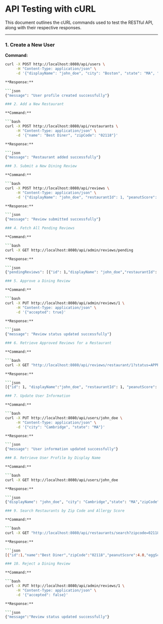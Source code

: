 # API Testing with cURL

This document outlines the cURL commands used to test the RESTful API, along with their respective responses.

---

### 1. Create a New User

**Command:**

```bash
curl -X POST http://localhost:8080/api/users \
     -H "Content-Type: application/json" \
     -d '{"displayName": "john_doe", "city": "Boston", "state": "MA", "zipCode": "02118"}'

**Response:**

```json
{"message": "User profile created successfully"}

### 2. Add a New Restaurant 

**Command:**

```bash
curl -X POST http://localhost:8080/api/restaurants \
     -H "Content-Type: application/json" \
     -d '{"name": "Best Diner", "zipCode": "02118"}'

**Response:**

```json
{"message": "Restaurant added successfully"}

### 3. Submit a New Dining Review

**Command:**

```bash
curl -X POST http://localhost:8080/api/reviews \
     -H "Content-Type: application/json" \
     -d '{"displayName": "john_doe", "restaurantId": 1, "peanutScore": 4, "dairyScore": 5, "eggScore": 3, "commentary": "Great food!"}'

**Response:**

```json
{"message": "Review submitted successfully"}

### 4. Fetch All Pending Reviews

**Command:**

```bash
curl -X GET http://localhost:8080/api/admin/reviews/pending

**Response:**

```json
{"pendingReviews": [{"id": 1,"displayName": "john_doe","restaurantId": 1, "peanutScore": 4,"eggScore": 3,"dairyScore": 5,"commentary": "Great food!", "status":"PENDING"}]}

### 5. Approve a Dining Review

**Command:**

```bash
curl -X PUT http://localhost:8080/api/admin/reviews/1 \
     -H "Content-Type: application/json" \
     -d '{"accepted": true}'

**Response:**

```json
{"message": "Review status updated successfully"}

### 6. Retrieve Approved Reviews for a Restaurant

**Command:**

```bash
curl -X GET "http://localhost:8080/api/reviews/restaurant/1?status=APPROVED"

**Response:**

```json
[{"id": 1, "displayName":"john_doe", "restaurantId": 1, "peanutScore": 4,"eggScore": 3, "dairyScore": 5, "commentary": "Great food!", "status": "APPROVED"}]

### 7. Update User Information

**Command:**

```bash
curl -X PUT http://localhost:8080/api/users/john_doe \
     -H "Content-Type: application/json" \
     -d '{"city": "Cambridge", "state": "MA"}'

**Response:**

```json
{"message": "User information updated successfully"}

### 8. Retrieve User Profile by Display Name

**Command:**

```bash
curl -X GET http://localhost:8080/api/users/john_doe

**Response:**

```json
{"displayName": "john_doe", "city": "Cambridge","state": "MA","zipCode": "02118"}

### 9. Search Restaurants by Zip Code and Allergy Score

**Command:**

```bash
curl -X GET "http://localhost:8080/api/restaurants/search?zipcode=02118&allergy=peanut"

**Response:**

```json
[{"id":1,"name":"Best Diner","zipCode":"02118","peanutScore":4.0,"eggScore":3.0,"dairyScore":5.0,"overallScore":4.0}]

### 10. Reject a Dining Review

**Command:**

```bash
curl -X PUT http://localhost:8080/api/admin/reviews/1 \
     -H "Content-Type: application/json" \
     -d '{"accepted": false}'

**Response:**

```json
{"message":"Review status updated successfully"}





























